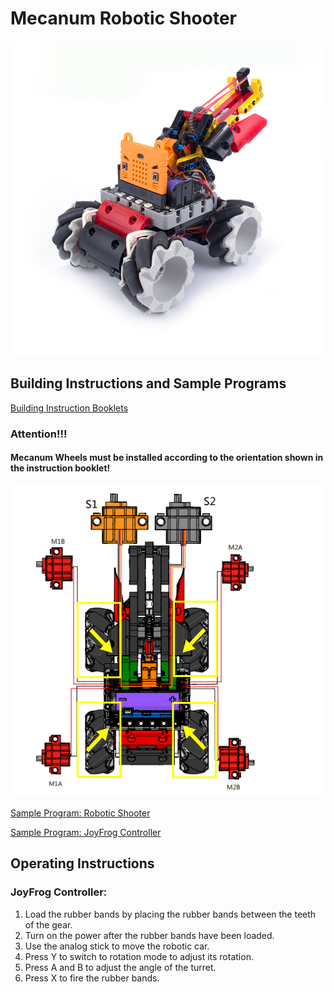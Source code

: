 # Mecanum Robotic Shooter

![](./images/4.jpg)

## Building Instructions and Sample Programs

[Building Instruction Booklets](https://bit.ly/MRMacanumWheelBuildingInstruction)

### Attention!!!

#### Mecanum Wheels must be installed according to the orientation shown in the instruction booklet!

![](./images/7.png)

[Sample Program: Robotic Shooter](https://makecode.microbit.org/_UD7XueM2oC2o)

[Sample Program: JoyFrog Controller](https://makecode.microbit.org/_ddya6e8pADDs)

## Operating Instructions

### JoyFrog Controller:

1. Load the rubber bands by placing the rubber bands between the teeth of the gear.
2. Turn on the power after the rubber bands have been loaded.
3. Use the analog stick to move the robotic car.
4. Press Y to switch to rotation mode to adjust its rotation.
5. Press A and B to adjust the angle of the turret.
6. Press X to fire the rubber bands.